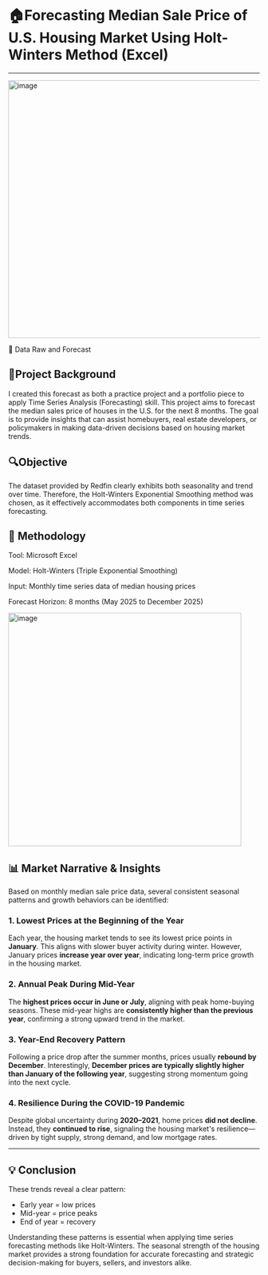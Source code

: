 # 🏠Forecasting Median Sale Price of U.S. Housing Market Using Holt-Winters Method (Excel)

---

<img width="516" alt="image" src="https://github.com/user-attachments/assets/513133aa-cef4-4f7d-9fb9-89398d3b39cd" />

📁 Data Raw and Forecast

## 📌Project Background
I created this forecast as both a practice project and a portfolio piece to apply Time Series Analysis (Forecasting) skill. This project aims to forecast the median sales price of houses in the U.S. for the next 8 months. The goal is to provide insights that can assist homebuyers, real estate developers, or policymakers in making data-driven decisions based on housing market trends.

## 🔍Objective
The dataset provided by Redfin clearly exhibits both seasonality and trend over time. Therefore, the Holt-Winters Exponential Smoothing method was chosen, as it effectively accommodates both components in time series forecasting.

## 🧠 Methodology

Tool: Microsoft Excel

Model: Holt-Winters (Triple Exponential Smoothing)

Input: Monthly time series data of median housing prices

Forecast Horizon: 8 months (May 2025 to December 2025)


<img width="467" alt="image" src="https://github.com/user-attachments/assets/e3a1f2ee-1f5a-4282-9731-391b2b6b1b84" />


## 📊 Market Narrative & Insights

Based on monthly median sale price data, several consistent seasonal patterns and growth behaviors can be identified:

### 1. Lowest Prices at the Beginning of the Year
Each year, the housing market tends to see its lowest price points in **January**. This aligns with slower buyer activity during winter. However, January prices **increase year over year**, indicating long-term price growth in the housing market.

### 2. Annual Peak During Mid-Year
The **highest prices occur in June or July**, aligning with peak home-buying seasons. These mid-year highs are **consistently higher than the previous year**, confirming a strong upward trend in the market.

### 3. Year-End Recovery Pattern
Following a price drop after the summer months, prices usually **rebound by December**. Interestingly, **December prices are typically slightly higher than January of the following year**, suggesting strong momentum going into the next cycle.

### 4. Resilience During the COVID-19 Pandemic
Despite global uncertainty during **2020–2021**, home prices **did not decline**. Instead, they **continued to rise**, signaling the housing market's resilience—driven by tight supply, strong demand, and low mortgage rates.

---

## 💡 Conclusion

These trends reveal a clear pattern:  
- Early year = low prices  
- Mid-year = price peaks  
- End of year = recovery  

Understanding these patterns is essential when applying time series forecasting methods like Holt-Winters. The seasonal strength of the housing market provides a strong foundation for accurate forecasting and strategic decision-making for buyers, sellers, and investors alike.

